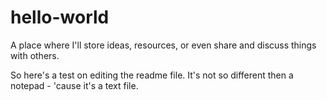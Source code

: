 # hello-world
A place where I'll store ideas, resources, or even share and discuss things with others.

So here's a test on editing the readme file. It's not so different then a notepad - 'cause it's a text file.
